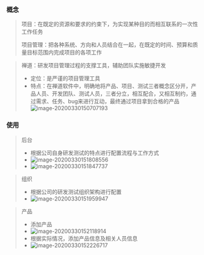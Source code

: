 ### 概念

> 项目：在既定的资源和要求的约束下，为实现某种目的而相互联系的一次性工作任务
>
> 项目管理：把各种系统、方向和人员结合在一起，在既定的时间、预算和质量目标范围内完成项目的各项工作



> 禅道：研发项目管理过程的支撑工具，辅助团队实施敏捷开发
>
> - 定位：是严谨的项目管理工具
> - 特点：在禅道软件中，明确地将产品、项目、测试三者概念区分开，产品人员、开发团队、测试人员，三者分立，相互配合，又相互制约，通过需求、任务、bug来进行互动，最终通过项目拿到合格的产品![image-20200330150707193](E:\测试\测试工具\images\chandao\01.png)



### 使用

> 后台
>
> - 根据公司自身研发测试的特点进行配置流程与工作方式
> - ![image-20200330151808556](E:\测试\测试工具\images\chandao\02.png)
> - ![image-20200330151847737](E:\测试\测试工具\images\chandao\03.png)

> 组织
>
> - 根据公司的研发测试组织架构进行配置
> - ![image-20200330151959947](E:\测试\测试工具\images\chandao\04.png)

> 产品
>
> - 添加产品
> - ![image-20200330152118914](E:\测试\测试工具\images\chandao\05.png)
> - 根据实际情况，添加产品信息及相关人员信息
> - ![image-20200330152226717](E:\测试\测试工具\images\chandao\06.png)


